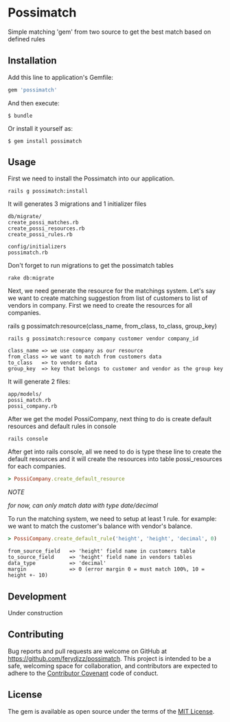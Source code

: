 # Possimatch

Simple matching 'gem' from two source to get the best match based on defined rules

## Installation

Add this line to application's Gemfile:

```ruby
gem 'possimatch'
```

And then execute:

    $ bundle

Or install it yourself as:

    $ gem install possimatch

## Usage

First we need to install the Possimatch into our application.

	rails g possimatch:install

It will generates 3 migrations and 1 initializer files

	db/migrate/
	create_possi_matches.rb
	create_possi_resources.rb
	create_possi_rules.rb

	config/initializers
	possimatch.rb

Don't forget to run migrations to get the possimatch tables

	rake db:migrate

Next, we need generate the resource for the matchings system. Let's say we want to create matching suggestion from list of customers to list of vendors in company.
First we need to create the resources for all companies.

rails g possimatch:resource(class_name, from_class, to_class, group_key)

	rails g possimatch:resource company customer vendor company_id

```
class_name => we use company as our resource
from_class => we want to match from customers data
to_class   => to vendors data
group_key  => key that belongs to customer and vendor as the group key
```

It will generate 2 files:

	app/models/
	possi_match.rb
	possi_company.rb

After we get the model PossiCompany, next thing to do is create default resources and default rules in console

	rails console

After get into rails console, all we need to do is type these line to create the default resources and it will create the resources into table possi_resources for each companies.

```ruby
> PossiCompany.create_default_resource
```

*NOTE*

*for now, can only match data with type date/decimal*

To run the matching system, we need to setup at least 1 rule. for example: we want to match the customer's balance with vendor's balance.

```ruby
> PossiCompany.create_default_rule('height', 'height', 'decimal', 0)
```

```
from_source_field 	=> 'height' field name in customers table
to_source_field		=> 'height' field name in vendors tables
data_type			=> 'decimal'
margin				=> 0 (error margin 0 = must match 100%, 10 = height +- 10)
```

## Development

Under construction

## Contributing

Bug reports and pull requests are welcome on GitHub at https://github.com/ferydjzz/possimatch. This project is intended to be a safe, welcoming space for collaboration, and contributors are expected to adhere to the [Contributor Covenant](http://contributor-covenant.org) code of conduct.


## License

The gem is available as open source under the terms of the [MIT License](http://opensource.org/licenses/MIT).

